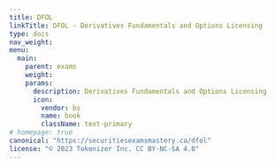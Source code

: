 ```yaml
---
title: DFOL
linkTitle: DFOL - Derivatives Fundamentals and Options Licensing
type: docs
nav_weight: 
menu:
  main:
    parent: exams
    weight: 
    params:
      description: Derivatives Fundamentals and Options Licensing
      icon:
        vendor: bs
        name: book
        className: text-primary
# homepage: true
canonical: "https://securitiesexamsmastery.ca/dfol"
license: "© 2023 Tokenizer Inc. CC BY-NC-SA 4.0"
---
```


